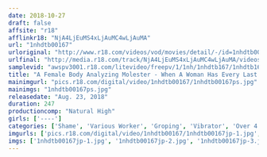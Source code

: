 ```yaml
---
date: 2018-10-27
draft: false
affsite: "r18"
afflinkr18: "NjA4LjEuMS4xLjAuMC4wLjAuMA"
url: "1nhdtb00167"
urloriginal: "http://www.r18.com/videos/vod/movies/detail/-/id=1nhdtb00167"
urlfinal: "http://media.r18.com/track/NjA4LjEuMS4xLjAuMC4wLjAuMA/videos/vod/movies/detail/-/id=1nhdtb00167"
samplevid: "awspv3001.r18.com/litevideo/freepv/1/1nh/1nhdtb167/1nhdtb167_dmb_w.mp4"
title: "A Female Body Analyzing Molester - When A Woman Has Every Last Inch Of Her Body Investigated And Every Last Secret Discovered, She Can't Refuse A Thing -"
mainimgurl: "pics.r18.com/digital/video/1nhdtb00167/1nhdtb00167ps.jpg"
mainimgs: "1nhdtb00167ps.jpg"
releasedate: "Aug. 23, 2018"
duration: 247
productioncomp: "Natural High"
girls: ['----']
categories: ['Shame', 'Various Worker', 'Groping', 'Vibrator', 'Over 4 Hours', 'Hi-Def']
imgurls: ['pics.r18.com/digital/video/1nhdtb00167/1nhdtb00167jp-1.jpg', 'pics.r18.com/digital/video/1nhdtb00167/1nhdtb00167jp-2.jpg', 'pics.r18.com/digital/video/1nhdtb00167/1nhdtb00167jp-3.jpg', 'pics.r18.com/digital/video/1nhdtb00167/1nhdtb00167jp-4.jpg', 'pics.r18.com/digital/video/1nhdtb00167/1nhdtb00167jp-5.jpg', 'pics.r18.com/digital/video/1nhdtb00167/1nhdtb00167jp-6.jpg', 'pics.r18.com/digital/video/1nhdtb00167/1nhdtb00167jp-7.jpg', 'pics.r18.com/digital/video/1nhdtb00167/1nhdtb00167jp-8.jpg', 'pics.r18.com/digital/video/1nhdtb00167/1nhdtb00167jp-9.jpg', 'pics.r18.com/digital/video/1nhdtb00167/1nhdtb00167jp-10.jpg', 'pics.r18.com/digital/video/1nhdtb00167/1nhdtb00167jp-11.jpg', 'pics.r18.com/digital/video/1nhdtb00167/1nhdtb00167jp-12.jpg', 'pics.r18.com/digital/video/1nhdtb00167/1nhdtb00167jp-13.jpg', 'pics.r18.com/digital/video/1nhdtb00167/1nhdtb00167jp-14.jpg', 'pics.r18.com/digital/video/1nhdtb00167/1nhdtb00167jp-15.jpg', 'pics.r18.com/digital/video/1nhdtb00167/1nhdtb00167jp-16.jpg', 'pics.r18.com/digital/video/1nhdtb00167/1nhdtb00167jp-17.jpg', 'pics.r18.com/digital/video/1nhdtb00167/1nhdtb00167jp-18.jpg', 'pics.r18.com/digital/video/1nhdtb00167/1nhdtb00167jp-19.jpg', 'pics.r18.com/digital/video/1nhdtb00167/1nhdtb00167jp-20.jpg']
imgs: ['1nhdtb00167jp-1.jpg', '1nhdtb00167jp-2.jpg', '1nhdtb00167jp-3.jpg', '1nhdtb00167jp-4.jpg', '1nhdtb00167jp-5.jpg', '1nhdtb00167jp-6.jpg', '1nhdtb00167jp-7.jpg', '1nhdtb00167jp-8.jpg', '1nhdtb00167jp-9.jpg', '1nhdtb00167jp-10.jpg', '1nhdtb00167jp-11.jpg', '1nhdtb00167jp-12.jpg', '1nhdtb00167jp-13.jpg', '1nhdtb00167jp-14.jpg', '1nhdtb00167jp-15.jpg', '1nhdtb00167jp-16.jpg', '1nhdtb00167jp-17.jpg', '1nhdtb00167jp-18.jpg', '1nhdtb00167jp-19.jpg', '1nhdtb00167jp-20.jpg']
---
```

